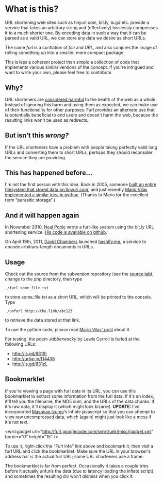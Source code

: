 # What is this? #

URL shortening web sites such as tinyurl.com, bit.ly, is.gd etc. provide a service that takes an arbitrary string and (effectively) losslessly compresses it to a much shorter one. By encoding data in such a way that it can be parsed as a valid URL, we can store any data we desire as short URLs.

The name _furl_ is a conflation of _file_ and _URL_, and also conjures the image of rolling something up into a smaller, more compact package.

This is less a coherent project than simple a collection of code that implements various similar versions of the concept. If you're intrigued and want to write your own, please feel free to contribute.

## Why? ##

URL shorteners are [considered harmful](http://joshua.schachter.org/2009/04/on-url-shorteners.html) to the health of the web as a whole. Instead of ignoring this harm and using them as expected, we can make use of their functionality for other purposes. Furl provides an alternate use that is potentially beneficial to end users and doesn't harm the web, because the resulting links won't be used as redirects.

## But isn't this _wrong?_ ##

If the URL shorteners have a problem with people taking perfectly valid long URLs and converting them to short URLs, perhaps they should reconsider the service they are providing.

## This has happened before... ##

I'm not the first person with this idea. Back in 2005, someone [built an entire filesystem that stored data on tinyurl.com](http://tech.slashdot.org/article.pl?sid=05/10/25/0350222), and just recently [Mario Vilas implemented a similar idea in python](http://breakingcode.wordpress.com/2010/01/14/having-fun-with-url-shorteners-part-2-parasitic-storage/). (Thanks to Mario for the excellent term "parasitic storage".)

## And it will happen again ##

In November 2010, [Neal Poole](http://nealpoole.com/) wrote a furl-like system using the bit.ly URL shortening service. [His code is available on github](https://github.com/nealpoole/hackabit-projects/tree/master/bitly-file-storage/).

On April 19th, 2011, [David Chambers](http://twitter.com/davidchambers) launched [hashify.me](http://hashify.me/unpack:fMdNSb,dSAsEI,gl6dvQ), a service to encode arbitrary-length documents in URLs.

## Usage ##

Check out the source from the subversion repository (see the [source tab](http://code.google.com/p/furl/source/checkout)), change to the _php_ directory, then type

```
./furl some_file.txt
```

to store some\_file.txt as a short URL, which will be printed to the console. Type

```
./unfurl http://the.link/abc123
```

to retrieve the data stored at that link.

To use the python code, please read [Mario Vilas' post](http://breakingcode.wordpress.com/2010/01/14/having-fun-with-url-shorteners-part-2-parasitic-storage/) about it.

For testing, the poem _Jabberwocky_ by Lewis Carroll is furled at the following URLs:

  * http://is.gd/8319t
  * http://urlsp.in/f14408
  * http://is.gd/831zL

## Bookmarklet ##

If you're viewing a page with furl data in its URL, you can use this bookmarklet to extract some information from the furl data. If it's an index, it'll tell you the filename, the MD5 sum, and the URLs of the data chunks. If it's raw data, it'll display it (which might look bizarre). **UPDATE:** I've incorporated [Masanao Izumo](http://www.onicos.com/staff/iz/amuse/javascript/expert/inflate.txt)'s inflate javascript so that you can attempt to view raw uncompressed data, which (again) might just look like a mess if it's not text.

&lt;wiki:gadget url="http://furl.googlecode.com/svn/trunk/misc/gadget.xml" border="0" height="15" /&gt;

To use it, right-click the "Furl Info" link above and bookmark it, then visit a furl URL and click the bookmarklet. Make sure the URL in your browser's address bar is the actual furl URL; some URL shorteners use a frame.

The bookmarklet is far from perfect. Occasionally it takes a couple tries before it actually unfurls the data (due to latency loading the inflate script), and sometimes the resulting div won't dismiss when you click it.